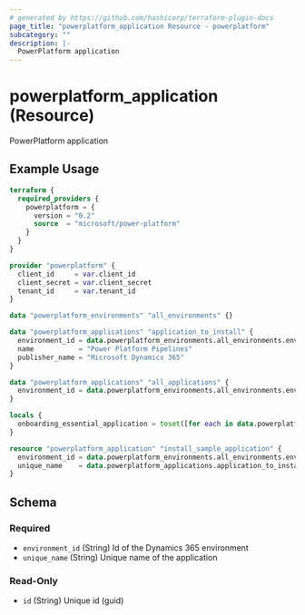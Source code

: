 ```yaml
---
# generated by https://github.com/hashicorp/terraform-plugin-docs
page_title: "powerplatform_application Resource - powerplatform"
subcategory: ""
description: |-
  PowerPlatform application
---
```


# powerplatform_application (Resource)

PowerPlatform application

## Example Usage

```terraform
terraform {
  required_providers {
    powerplatform = {
      version = "0.2"
      source  = "microsoft/power-platform"
    }
  }
}

provider "powerplatform" {
  client_id     = var.client_id
  client_secret = var.client_secret
  tenant_id     = var.tenant_id
}

data "powerplatform_environments" "all_environments" {}

data "powerplatform_applications" "application_to_install" {
  environment_id = data.powerplatform_environments.all_environments.environments[0].id
  name           = "Power Platform Pipelines"
  publisher_name = "Microsoft Dynamics 365"
}

data "powerplatform_applications" "all_applications" {
  environment_id = data.powerplatform_environments.all_environments.environments[0].id
}

locals {
  onboarding_essential_application = toset([for each in data.powerplatform_applications.all_applications.applications : each if each.application_name == "Onboarding essentials"])
}

resource "powerplatform_application" "install_sample_application" {
  environment_id = data.powerplatform_environments.all_environments.environments[0].id
  unique_name    = data.powerplatform_applications.application_to_install.applications[0].unique_name
}
```

<!-- schema generated by tfplugindocs -->
## Schema

### Required

- `environment_id` (String) Id of the Dynamics 365 environment
- `unique_name` (String) Unique name of the application

### Read-Only

- `id` (String) Unique id (guid)
